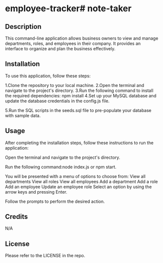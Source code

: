 # employee-tracker# note-taker

## Description
This command-line application allows business owners to view and manage departments, roles, and employees in their company. It provides an interface to organize and plan the business effectively.


## Installation
To use this application, follow these steps:

1.Clone the repository to your local machine.
2.Open the terminal and navigate to the project's directory.
3.Run the following command to install the required dependencies:
npm install
4.Set up your MySQL database and update the database credentials in the config.js file.

5.Run the SQL scripts in the seeds.sql file to pre-populate your database with sample data.



## Usage
After completing the installation steps, follow these instructions to run the application:

Open the terminal and navigate to the project's directory.

Run the following command:node index.js or npm start.

You will be presented with a menu of options to choose from:
View all departments
View all roles
View all employees
Add a department
Add a role
Add an employee
Update an employee role
Select an option by using the arrow keys and pressing Enter.

Follow the prompts to perform the desired action.



## Credits

N/A

## License

Please refer to the LICENSE in the repo.